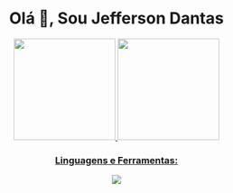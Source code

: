 <h1 align="center">Olá 👋, Sou Jefferson Dantas </h1>

<div align="center">
  <a href="https://github.com/jeffersoncdantas">
  <img height="180em" src="https://github-readme-stats.vercel.app/api?username=jeffersoncdantas&show_icons=true&theme=dark&include_all_commits=true&count_private=true"/>
  <img height="180em" src="https://github-readme-stats.vercel.app/api/top-langs/?username=jeffersoncdantas&layout=compact&langs_count=168&theme=dark"/>
</div>

<h3 align="center">Linguagens e Ferramentas:</h3>
<p align="center">
  <a href="https://skillicons.dev">
    <img src="https://skillicons.dev/icons?i=git,github,html,css,java,spring,js,mysql,postgres,postman,py,react,docker,aws,figma,wordpress,vscode&perline=14" />
  </a>
</p>

<!--
**jeffersoncdantas/jeffersoncdantas** is a ✨ _special_ ✨ repository because its `README.md` (this file) appears on your GitHub profile.

Here are some ideas to get you started:

- 🔭 I’m currently working on ...
- 🌱 I’m currently learning ...
- 👯 I’m looking to collaborate on ...
- 🤔 I’m looking for help with ...
- 💬 Ask me about ...🎁🎁🎁
- 📫 How to reach me: ...
- 😄 Pronouns: ...
- ⚡ Fun fact: ...
-->
